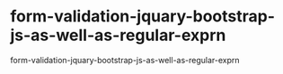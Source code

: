 # form-validation-jquary-bootstrap-js-as-well-as-regular-exprn
form-validation-jquary-bootstrap-js-as-well-as-regular-exprn
